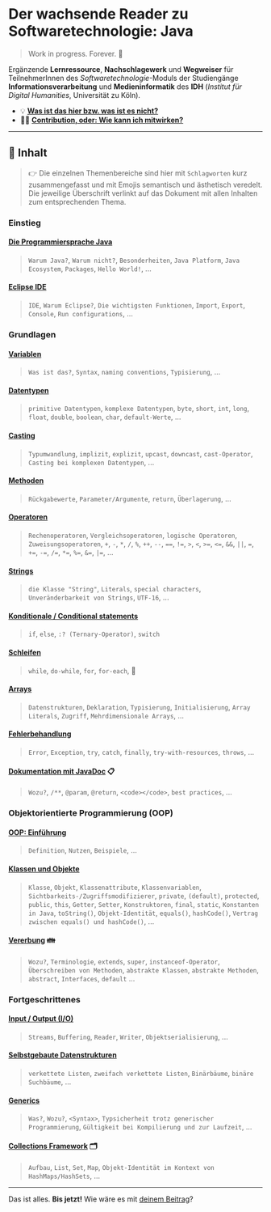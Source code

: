 # Der wachsende Reader zu Softwaretechnologie: Java
> Work in progress. Forever. :snail:

Ergänzende **Lernressource**, **Nachschlagewerk** und **Wegweiser** für TeilnehmerInnen des _Softwaretechnologie_-Moduls der Studiengänge **Informationsverarbeitung** und **Medieninformatik** des **IDH** (_Institut für Digital Humanities_, Universität zu Köln).

-   :bulb: [**Was ist das hier bzw. was ist es nicht?**](Was-Ist-Das.md)
-   :woman_technologist: [**Contribution, oder: Wie kann ich mitwirken?**](/Mitwirken.md)

-----------------------

## :book: Inhalt

> :point_right: Die einzelnen Themenbereiche sind hier mit `Schlagworten` kurz zusammengefasst und mit Emojis semantisch und ästhetisch veredelt. Die jeweilige Überschrift verlinkt auf das Dokument mit allen Inhalten zum entsprechenden Thema.

### Einstieg

#### [Die Programmiersprache Java](/documents/Die-Programmiersprache-Java.md) <!-- :coffee: -->

> `Warum Java?`, `Warum nicht?`, `Besonderheiten`, `Java Platform`, `Java Ecosystem`, `Packages`, `Hello World!`, ...

#### [Eclipse IDE](/documents/Eclipse-IDE.md) <!-- :waning_crescent_moon: -->

> `IDE`, `Warum Eclipse?`, `Die wichtigsten Funktionen`, `Import`, `Export`, `Console`, `Run configurations`, ...

### Grundlagen

#### [Variablen](/documents/Variablen.md) <!-- :label: -->

> `Was ist das?`, `Syntax`, `naming conventions`, `Typisierung`, ...

#### [Datentypen](/documents/Datentypen.md) <!-- :1234: -->

> `primitive Datentypen`, `komplexe Datentypen`, `byte`, `short`, `int`, `long`, `float`, `double`, `boolean`, `char`, `default-Werte`, ...

#### [Casting](/documents/Casting.md) <!-- :performing_arts: -->

> `Typumwandlung`, `implizit`, `explizit`, `upcast`, `downcast`, `cast-Operator`, `Casting bei komplexen Datentypen`, ...

#### [Methoden](/documents/Methoden.md) <!-- :clamp: -->

> `Rückgabewerte`, `Parameter/Argumente`, `return`, `Überlagerung`, ...

#### [Operatoren](/documents/Operatoren.md) <!-- :symbols: -->

> `Rechenoperatoren`, `Vergleichsoperatoren`, `logische Operatoren`, `Zuweisungsoperatoren`, `+`, `-`, `*`, `/`, `%`, `++`, `--`, `==`, `!=`, `>`, `<`, `>=`, `<=`, `&&`, `||`, `=`, `+=`, `-=`, `/=`, `*=`, `%=`, `&=`, `|=`, ...

#### [Strings](/documents/Strings.md) <!-- :ab: -->

> `die Klasse "String"`, `Literals`, `special characters`, `Unveränderbarkeit von Strings`, `UTF-16`, ...

#### [Konditionale / Conditional statements](/documents/Conditionals.md) <!-- :railway_track: -->

> `if`, `else`, `:? (Ternary-Operator)`, `switch`

#### [Schleifen](/documents/Arrays.md) <!-- :ribbon: -->

> `while`, `do-while`, `for`, `for-each`, :ribbon:

#### [Arrays](/documents/Arrays.md) <!-- :package: -->

> `Datenstrukturen`, `Deklaration`, `Typisierung`, `Initialisierung`, `Array Literals`, `Zugriff`, `Mehrdimensionale Arrays`, ...

#### [Fehlerbehandlung](/documents/Fehlerbehandlung.md) <!-- :x: -->

> `Error`, `Exception`, `try`, `catch`, `finally`, `try-with-resources`, `throws`, ...

#### [Dokumentation mit JavaDoc](/documents/JavaDoc.md) :clipboard:

> `Wozu?`, `/**`, `@param`, `@return`, `<code></code>`, `best practices`, ...

### Objektorientierte Programmierung (OOP)

#### [OOP: Einführung](/documents/OOP-Einführung.md) <!-- :moyai: -->

> `Definition`, `Nutzen`, `Beispiele`, ...

#### [Klassen und Objekte](/documents/Klassen-und-Objekte.md) <!-- :building_construction: -->

> `Klasse`, `Objekt`, `Klassenattribute`, `Klassenvariablen`, `Sichtbarkeits-/Zugriffsmodifizierer`, `private`, `(default)`, `protected`, `public`, `this`, `Getter`, `Setter`, `Konstruktoren`, `final`, `static`, `Konstanten in Java`, `toString()`, `Objekt-Identität`, `equals()`, `hashCode()`, `Vertrag zwischen equals() und hashCode()`, ...

#### [Vererbung](/documents/Vererbung.md) :family:

> `Wozu?`, `Terminologie`, `extends`, `super`, `instanceof-Operator`, `Überschreiben von Methoden`, `abstrakte Klassen`, `abstrakte Methoden`, `abstract`, `Interfaces`, `default` ...

### Fortgeschrittenes

#### [Input / Output (I/O)](/documents/IO.md) <!-- :fast_forward: -->

> `Streams`, `Buffering`, `Reader`, `Writer`, `Objektserialisierung`, ...

#### [Selbstgebaute Datenstrukturen](/documents/Datenstrukturen.md) <!-- :chains: -->

> `verkettete Listen`, `zweifach verkettete Listen`, `Binärbäume`, `binäre Suchbäume`, ...

#### [Generics](/documents/Generics.md) <!-- :pushpin: -->

> `Was?`, `Wozu?`, `<Syntax>`, `Typsicherheit trotz generischer Programmierung`, `Gültigkeit bei Kompilierung und zur Laufzeit`, ...

#### [Collections Framework](/documents/Collections-Framework.md) :card_index_dividers:

> `Aufbau`, `List`, `Set`, `Map`, `Objekt-Identität im Kontext von HashMaps/HashSets`, ...


-----------------------
Das ist alles. **Bis jetzt!** Wie wäre es mit [deinem Beitrag](/Mitwirken.md)?